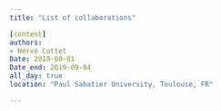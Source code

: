 ```yaml
---
title: "List of collaborations"

[content]
authors:
- Hervé Cottet
Date: 2019-09-01
Date_end: 2019-09-04
all_day: true
location: "Paul Sabatier University, Toulouse, FR"

---
```


